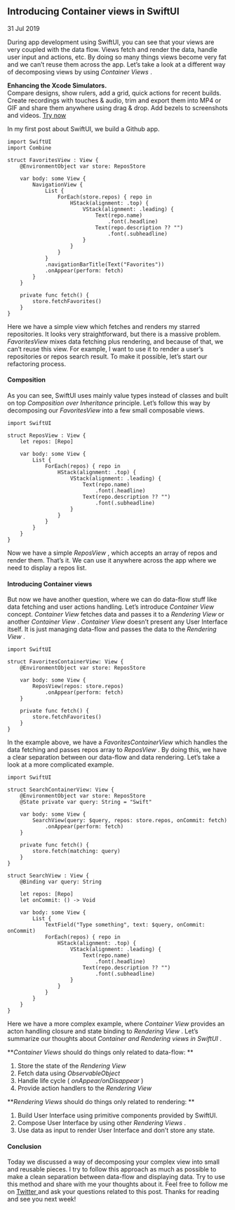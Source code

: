 ##  Introducing Container views in SwiftUI

31 Jul 2019

During app development using SwiftUI, you can see that your views are very
coupled with the data flow. Views fetch and render the data, handle user input
and actions, etc. By doing so many things views become very fat and we can’t
reuse them across the app. Let’s take a look at a different way of decomposing
views by using _Container Views_ .

**Enhancing the Xcode Simulators.**  
Compare designs, show rulers, add a grid, quick actions for recent builds.
Create recordings with touches & audio, trim and export them into MP4 or GIF
and share them anywhere using drag & drop. Add bezels to screenshots and
videos. [ Try now ](https://gumroad.com/a/931293139/ftvbh)

In my first post about SwiftUI, we build a Github app.

    
    
    import SwiftUI
    import Combine
    
    struct FavoritesView : View {
        @EnvironmentObject var store: ReposStore
    
        var body: some View {
            NavigationView {
                List {
                    ForEach(store.repos) { repo in
                        HStack(alignment: .top) {
                            VStack(alignment: .leading) {
                                Text(repo.name)
                                    .font(.headline)
                                Text(repo.description ?? "")
                                    .font(.subheadline)
                            }
                        }
                    }
                }
                .navigationBarTitle(Text("Favorites"))
                .onAppear(perform: fetch)
            }
        }
    
        private func fetch() {
            store.fetchFavorites()
        }
    }
    

Here we have a simple view which fetches and renders my starred repositories.
It looks very straightforward, but there is a massive problem. _FavoritesView_
mixes data fetching plus rendering, and because of that, we can’t reuse this
view. For example, I want to use it to render a user’s repositories or repos
search result. To make it possible, let’s start our refactoring process.

####  Composition

As you can see, SwiftUI uses mainly value types instead of classes and built
on top _Composition over Inheritance_ principle. Let’s follow this way by
decomposing our _FavoritesView_ into a few small composable views.

    
    
    import SwiftUI
    
    struct ReposView : View {
        let repos: [Repo]
    
        var body: some View {
            List {
                ForEach(repos) { repo in
                    HStack(alignment: .top) {
                        VStack(alignment: .leading) {
                            Text(repo.name)
                                .font(.headline)
                            Text(repo.description ?? "")
                                .font(.subheadline)
                        }
                    }
                }
            }
        }
    }
    

Now we have a simple _ReposView_ , which accepts an array of repos and render
them. That’s it. We can use it anywhere across the app where we need to
display a repos list.

####  Introducing Container views

But now we have another question, where we can do data-flow stuff like data
fetching and user actions handling. Let’s introduce _Container View_ concept.
_Container View_ fetches data and passes it to a _Rendering View_ or another
_Container View_ . _Container View_ doesn’t present any User Interface itself.
It is just managing data-flow and passes the data to the _Rendering View_ .

    
    
    import SwiftUI
    
    struct FavoritesContainerView: View {
        @EnvironmentObject var store: ReposStore
    
        var body: some View {
            ReposView(repos: store.repos)
                .onAppear(perform: fetch)
        }
    
        private func fetch() {
            store.fetchFavorites()
        }
    }
    

In the example above, we have a _FavoritesContainerView_ which handles the
data fetching and passes repos array to _ReposView_ . By doing this, we have a
clear separation between our data-flow and data rendering. Let’s take a look
at a more complicated example.

    
    
    import SwiftUI
    
    struct SearchContainerView: View {
        @EnvironmentObject var store: ReposStore
        @State private var query: String = "Swift"
    
        var body: some View {
            SearchView(query: $query, repos: store.repos, onCommit: fetch)
                .onAppear(perform: fetch)
        }
    
        private func fetch() {
            store.fetch(matching: query)
        }
    }
    
    struct SearchView : View {
        @Binding var query: String
        
        let repos: [Repo]
        let onCommit: () -> Void
    
        var body: some View {
            List {
                TextField("Type something", text: $query, onCommit: onCommit)
                ForEach(repos) { repo in
                    HStack(alignment: .top) {
                        VStack(alignment: .leading) {
                            Text(repo.name)
                                .font(.headline)
                            Text(repo.description ?? "")
                                .font(.subheadline)
                        }
                    }
                }
            }
        }
    }
    

Here we have a more complex example, where _Container View_ provides an acton
handling closure and state binding to _Rendering View_ . Let’s summarize our
thoughts about _Container and Rendering views in SwiftUI_ .

**_Container Views_ should do things only related to data-flow: **

  1. Store the state of the _Rendering View_
  2. Fetch data using _ObservableObject_
  3. Handle life cycle ( _onAppear/onDisappear_ ) 
  4. Provide action handlers to the _Rendering View_

**_Rendering Views_ should do things only related to rendering: **

  1. Build User Interface using primitive components provided by SwiftUI. 
  2. Compose User Interface by using other _Rendering Views_ . 
  3. Use data as input to render User Interface and don’t store any state. 

####  Conclusion

Today we discussed a way of decomposing your complex view into small and
reusable pieces. I try to follow this approach as much as possible to make a
clean separation between data-flow and displaying data. Try to use this method
and share with me your thoughts about it. Feel free to follow me on [ Twitter
](https://twitter.com/mecid) and ask your questions related to this post.
Thanks for reading and see you next week!

